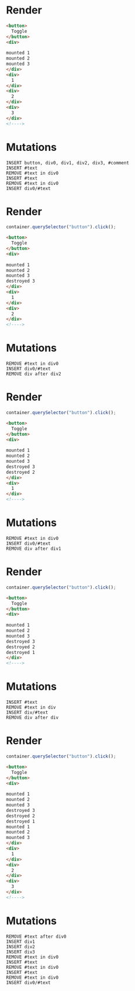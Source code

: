 # Render
```html
<button>
  Toggle
</button>
<div>
  
mounted 1
mounted 2
mounted 3
</div>
<div>
  1
</div>
<div>
  2
</div>
<div>
  3
</div>
<!---->
```

# Mutations
```
INSERT button, div0, div1, div2, div3, #comment
INSERT #text
REMOVE #text in div0
INSERT #text
REMOVE #text in div0
INSERT div0/#text
```

# Render
```js
container.querySelector("button").click();
```
```html
<button>
  Toggle
</button>
<div>
  
mounted 1
mounted 2
mounted 3
destroyed 3
</div>
<div>
  1
</div>
<div>
  2
</div>
<!---->
```

# Mutations
```
REMOVE #text in div0
INSERT div0/#text
REMOVE div after div2
```

# Render
```js
container.querySelector("button").click();
```
```html
<button>
  Toggle
</button>
<div>
  
mounted 1
mounted 2
mounted 3
destroyed 3
destroyed 2
</div>
<div>
  1
</div>
<!---->
```

# Mutations
```
REMOVE #text in div0
INSERT div0/#text
REMOVE div after div1
```

# Render
```js
container.querySelector("button").click();
```
```html
<button>
  Toggle
</button>
<div>
  
mounted 1
mounted 2
mounted 3
destroyed 3
destroyed 2
destroyed 1
</div>
<!---->
```

# Mutations
```
INSERT #text
REMOVE #text in div
INSERT div/#text
REMOVE div after div
```

# Render
```js
container.querySelector("button").click();
```
```html
<button>
  Toggle
</button>
<div>
  
mounted 1
mounted 2
mounted 3
destroyed 3
destroyed 2
destroyed 1
mounted 1
mounted 2
mounted 3
</div>
<div>
  1
</div>
<div>
  2
</div>
<div>
  3
</div>
<!---->
```

# Mutations
```
REMOVE #text after div0
INSERT div1
INSERT div2
INSERT div3
REMOVE #text in div0
INSERT #text
REMOVE #text in div0
INSERT #text
REMOVE #text in div0
INSERT div0/#text
```